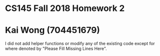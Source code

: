 # CS145 Fall 2018 Homework 2
# Kai Wong (704451679)

I did not add helper functions or modify any of the existing code except for where denoted by "Please Fill Missing Lines Here". 